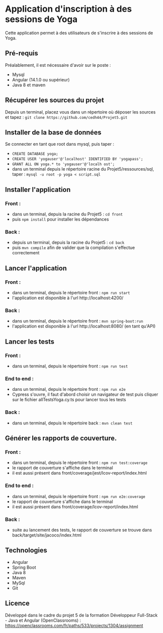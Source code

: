 # Application d'inscription à des sessions de Yoga

Cette application permet à des utilisateurs de s'inscrire à des sessions de Yoga.

## Pré-requis

Préalablement, il est nécessaire d'avoir sur le poste :
- Mysql
- Angular (14.1.0 ou supérieur)
- Java 8 et maven

## Récupérer les sources du projet

Depuis un terminal, placez vous dans un répertoire où déposer les sources et tapez : `git clone https://github.com/cedh44/Projet5.git`

## Installer de la base de données

Se connecter en tant que root dans mysql, puis taper :
- `CREATE DATABASE yoga;`
- `CREATE USER 'yogauser'@'localhost' IDENTIFIED BY 'yogapass';`
- `GRANT ALL ON yoga.* to 'yogauser'@'localh ost';`
- dans un terminal depuis le répertoire racine du Projet5/ressources/sql, taper : `mysql -u root -p yoga < script.sql`

## Installer l'application

### Front :
  - dans un terminal, depuis la racine du Projet5 : `cd front`
  - puis `npm install` pour installer les dépendances

### Back :
  - depuis un terminal, depuis la racine du Projet5 : `cd back`
  - puis `mvn compile` afin de valider que la compilation s'effectue correctement

## Lancer l'application

### Front :
  - dans un terminal, depuis le répertoire front : `npm run start`
  - l'application est disponible à l'url http://localhost:4200/

### Back :
  - dans un terminal, depuis le répertoire front : `mvn spring-boot:run`
  - l'application est disponible à l'url http://localhost:8080/ (en tant qu'API)

## Lancer les tests

### Front :
  - dans un terminal, depuis le répertoire front : `npm run test`

### End to end :
  - dans un terminal, depuis le répertoire front : `npm run e2e`
  - Cypress s'ouvre, il faut d'abord choisir un navigateur de test puis cliquer sur le fichier allTestsYoga.cy.ts pour lancer tous les tests

### Back :
  - dans un terminal, depuis le répertoire back : `mvn clean test`

## Générer les rapports de couverture.

### Front :
  - dans un terminal, depuis le répertoire front : `npm run test:coverage`
  - le rapport de couverture s'affiche dans le terminal
  - il est aussi présent dans front/coverage/jest/lcov-report/index.html

### End to end :
  - dans un terminal, depuis le répertoire front : `npm run e2e:coverage`
  - le rapport de couverture s'affiche dans le terminal
  - il est aussi présent dans front/coverage/lcov-report/index.html

### Back :
  - suite au lancement des tests, le rapport de couverture se trouve dans back/target/site/jacoco/index.html

## Technologies

- Angular
- Spring Boot
- Java 8
- Maven
- MySql
- Git

## Licence

Développé dans le cadre du projet 5 de la formation Développeur Full-Stack - Java et Angular (OpenClassrooms) : https://openclassrooms.com/fr/paths/533/projects/1304/assignment
